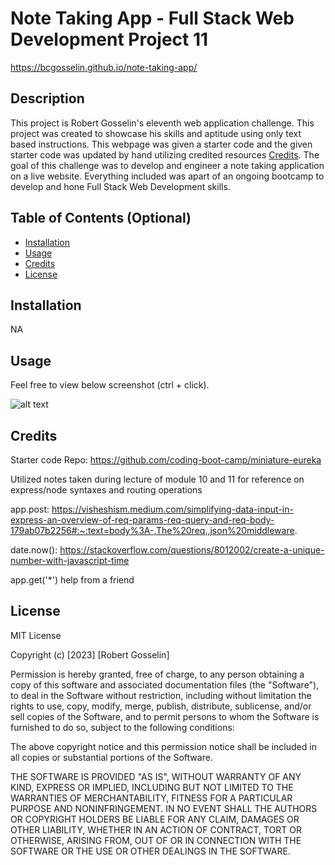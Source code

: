 # Note Taking App - Full Stack Web Development Project 11

https://bcgosselin.github.io/note-taking-app/

## Description
This project is Robert Gosselin's eleventh web application challenge. This project was created to showcase his skills and aptitude using only text based instructions. This webpage was given a starter code and the given starter code was updated by hand utilizing credited resources [Credits](#credits). The goal of this challenge was to develop and engineer a note taking application on a live website. Everything included was apart of an ongoing bootcamp to develop and hone Full Stack Web Development skills.

## Table of Contents (Optional)

- [Installation](#installation)
- [Usage](#usage)
- [Credits](#credits)
- [License](#license)

## Installation

NA

## Usage

Feel free to view below screenshot (ctrl + click).

![alt text](assets/images/screenshot.png)

## Credits

Starter code Repo: https://github.com/coding-boot-camp/miniature-eureka

Utilized notes taken during lecture of module 10 and 11 for reference on express/node syntaxes and routing operations

app.post:
    https://visheshism.medium.com/simplifying-data-input-in-express-an-overview-of-req-params-req-query-and-req-body-179ab07b2256#:~:text=body%3A-,The%20req.,json%20middleware.

date.now():
    https://stackoverflow.com/questions/8012002/create-a-unique-number-with-javascript-time

app.get('*')
    help from a friend

## License

MIT License

Copyright (c) [2023] [Robert Gosselin]

Permission is hereby granted, free of charge, to any person obtaining a copy
of this software and associated documentation files (the "Software"), to deal
in the Software without restriction, including without limitation the rights
to use, copy, modify, merge, publish, distribute, sublicense, and/or sell
copies of the Software, and to permit persons to whom the Software is
furnished to do so, subject to the following conditions:

The above copyright notice and this permission notice shall be included in all
copies or substantial portions of the Software.

THE SOFTWARE IS PROVIDED "AS IS", WITHOUT WARRANTY OF ANY KIND, EXPRESS OR
IMPLIED, INCLUDING BUT NOT LIMITED TO THE WARRANTIES OF MERCHANTABILITY,
FITNESS FOR A PARTICULAR PURPOSE AND NONINFRINGEMENT. IN NO EVENT SHALL THE
AUTHORS OR COPYRIGHT HOLDERS BE LIABLE FOR ANY CLAIM, DAMAGES OR OTHER
LIABILITY, WHETHER IN AN ACTION OF CONTRACT, TORT OR OTHERWISE, ARISING FROM,
OUT OF OR IN CONNECTION WITH THE SOFTWARE OR THE USE OR OTHER DEALINGS IN THE
SOFTWARE.
